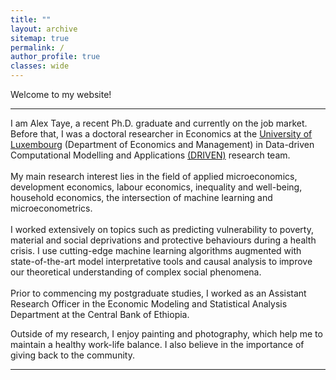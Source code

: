 ```yaml
---
title: ""
layout: archive
sitemap: true
permalink: /
author_profile: true
classes: wide
---
```


Welcome to my website!

***

I am Alex Taye, a recent Ph.D. graduate and currently on the job market. Before that, I was a doctoral researcher in Economics at the <a href="https://wwwen.uni.lu/fdef/department_of_economics_and_management/"> University of Luxembourg</a> (Department of Economics and Management) in Data-driven Computational Modelling and Applications <a href="https://driven.uni.lu/team/"> (DRIVEN)</a> research team.
<br>
<br>
My main research interest lies in the field of applied microeconomics, development economics, labour economics, inequality and well-being, household economics, the intersection of machine learning and microeconometrics.
<br>
<br>
I worked extensively on topics such as predicting vulnerability to poverty, material and social deprivations and protective behaviours during a health crisis. I use cutting-edge machine learning algorithms augmented with state-of-the-art model
interpretative tools and causal analysis to improve our theoretical understanding of complex social phenomena.
<br>
<br>
Prior to commencing my postgraduate studies, I worked as an Assistant Research Officer in the Economic Modeling and Statistical Analysis Department at the Central Bank of Ethiopia.

Outside of my research, I enjoy painting and photography, which help me to maintain a healthy work-life balance. I also believe in the importance of giving back to the community.

***
<!--, and I have volunteered with [insert the organizations with which you have volunteered].
<i class='fas fa-download' style='font-size:18px'></i> You can download my full <a target="_blank" href="/_pages/Taye_cv.pdf">Curriculum Vitae <i class="far fa-file-pdf"></i></a> here.
-->
 
